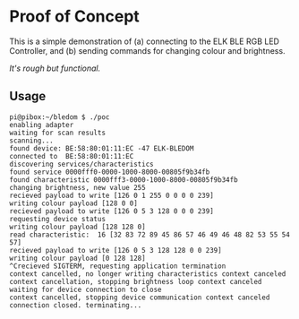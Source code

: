 # Proof of Concept

This is a simple demonstration of (a) connecting to the ELK BLE RGB LED Controller, and (b) sending commands for changing colour and brightness.

*It's rough but functional.*

## Usage

```
pi@pibox:~/bledom $ ./poc
enabling adapter
waiting for scan results
scanning...
found device: BE:58:80:01:11:EC -47 ELK-BLEDOM   
connected to  BE:58:80:01:11:EC
discovering services/characteristics
found service 0000fff0-0000-1000-8000-00805f9b34fb
found characteristic 0000fff3-0000-1000-8000-00805f9b34fb
changing brightness, new value 255
recieved payload to write [126 0 1 255 0 0 0 0 239]
writing colour payload [128 0 0]
recieved payload to write [126 0 5 3 128 0 0 0 239]
requesting device status
writing colour payload [128 128 0]
read characteristic:  16 [32 83 72 89 45 86 57 46 49 46 48 82 53 55 54 57]
recieved payload to write [126 0 5 3 128 128 0 0 239]
writing colour payload [0 128 128]
^Crecieved SIGTERM, requesting application termination
context cancelled, no longer writing characteristics context canceled
context cancellation, stopping brightness loop context canceled
waiting for device connection to close
context cancelled, stopping device communication context canceled
connection closed. terminating...
```
